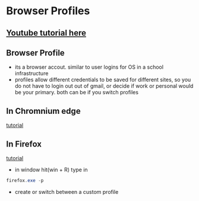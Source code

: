 # Browser Profiles

## [Youtube tutorial here](https://youtu.be/qu_wWa3RU6E)

## Browser Profile

* its a browser accout. similar to user logins for OS in a school infrastructure
* profiles allow different credentials to be saved for different sites, so you do not have to login out out of gmail, or decide if work or personal would be your primary. both can be if you switch profiles

## In Chromnium edge

 [tutorial](https://www.tenforums.com/tutorials/144642-how-add-profile-microsoft-edge-chromium.html#option2)

## In Firefox

[tutorial](https://developer.mozilla.org/en-US/docs/Mozilla/Firefox/Multiple_profiles)
* in window hit(win + R)
type in 
```ps1
firefox.exe -p
```

* create or switch between a custom profile